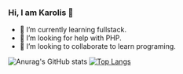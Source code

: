 ### Hi, I am Karolis 👋

- 🌱 I’m currently learning fullstack.
- 🤔 I’m looking for help with PHP.
- 👯 I’m looking to collaborate to learn programing.

![Anurag's GitHub stats](https://github-readme-stats.vercel.app/api?username=mistakeltu&show_icons=true&theme=radical)
[![Top Langs](https://github-readme-stats.vercel.app/api/top-langs/?username=mistakeltu&hide_progress=true)](https://github.com/anuraghazra/github-readme-stats)


<!--
**mistakeltu/mistakeltu** is a ✨ _special_ ✨ repository because its `README.md` (this file) appears on your GitHub profile.

Here are some ideas to get you started:

- 🔭 I’m currently working on ...
- 🌱 I’m currently learning ...
- 👯 I’m looking to collaborate on ...
- 🤔 I’m looking for help with ...
- 💬 Ask me about ...
- 📫 How to reach me: ...
- 😄 Pronouns: ...
- ⚡ Fun fact: ...
-->
